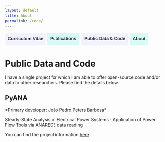 ```yaml
---
layout: default
title: About
permalink: /code/
---
```

<a href="https://joaoppeters.github.io/cv/"><img src="/images/cv_button.png" alt="drawing" height="40"/></a><a href="https://joaoppeters.github.io/pubs/"><img src="/images/pub_button.png" alt="drawing" height="40"/></a><a href="https://joaoppeters.github.io/code/"><img src="/images/code_button.png" alt="drawing" height="40"/></a><a href="https://joaoppeters.github.io/about/"><img src="/images/about_button.png" alt="drawing" height="40"/></a>

<!--  -->
# Public Data and Code
I have a single project for which I am able to offer open-source code and/or data to other researchers. Please find the details below.


<!--  -->
<h2>PyANA</h2>
*Primary developer: João Pedro Peters Barbosa*

Steady-State Analysis of Electrical Power Systems - Application of Power Flow Tools via ANAREDE data reading

You can find the project information [here](https://github.com/joaoppeters/PyANA)